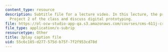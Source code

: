 ```yaml
---
content_type: resource
description: Subtitle file for a lecture video. In this lecture, the professors introduce
  Project 2 of the class and discuss digital prototyping.
file: https://ol-ocw-studio-app-qa.s3.amazonaws.com/courses/cms-611j-creating-video-games-fall-2014/55c6c185d277575db75f7f2f953cd78d_dE-QgdrtzHw.vtt
file_type: application/x-subrip
resourcetype: Other
title: 3play caption file
uid: 55c6c185-d277-575d-b75f-7f2f953cd78d
---
```

